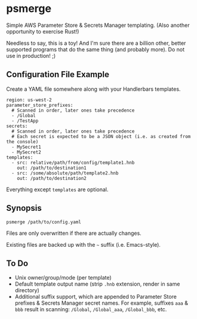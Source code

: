 # psmerge #

Simple AWS Parameter Store & Secrets Manager templating. (Also another opportunity to exercise Rust!)

Needless to say, this is a toy! And I'm sure there are a billion other, better supported programs that do the same thing (and probably more). Do not use in production! ;)

## Configuration File Example ##

Create a YAML file somewhere along with your Handlerbars templates.

    region: us-west-2
    parameter_store_prefixes:
      # Scanned in order, later ones take precedence
      - /Global
      - /TestApp
    secrets:
      # Scanned in order, later ones take precedence
      # Each secret is expected to be a JSON object (i.e. as created from the console)
      - MySecret1
      - MySecret2
    templates:
      - src: relative/path/from/config/template1.hnb
        out: /path/to/destination1
      - src: /some/absolute/path/template2.hnb
        out: /path/to/destination2

Everything except `templates` are optional.

## Synopsis ##

    psmerge /path/to/config.yaml

Files are only overwritten if there are actually changes.

Existing files are backed up with the `~` suffix (i.e. Emacs-style).

## To Do ##

 * Unix owner/group/mode (per template)
 * Default template output name (strip `.hnb` extension, render in same directory)
 * Additional suffix support, which are appended to Parameter Store prefixes & Secrets Manager secret names. For example, suffixes `aaa` & `bbb` result in scanning: `/Global`, `/Global_aaa`, `/Global_bbb`, etc.
